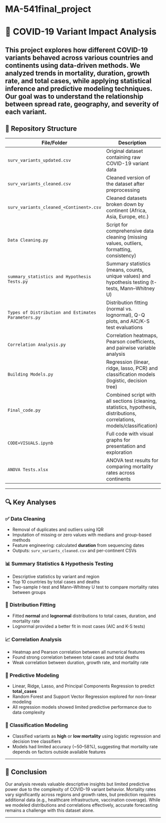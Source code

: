 # MA-541final_project
# 🧬 COVID-19 Variant Impact Analysis

This project explores how different COVID-19 variants behaved across various countries and continents using data-driven methods. We analyzed trends in **mortality**, **duration**, **growth rate**, and **total cases**, while applying statistical inference and predictive modeling techniques. Our goal was to understand the relationship between spread rate, geography, and severity of each variant.
---
## 📁 Repository Structure

| File/Folder | Description |
|-------------|-------------|
| `surv_variants_updated.csv` | Original dataset containing raw COVID-19 variant data |
| `surv_variants_cleaned.csv` | Cleaned version of the dataset after preprocessing |
| `surv_variants_cleaned_<Continent>.csv` | Cleaned datasets broken down by continent (Africa, Asia, Europe, etc.) |
| `Data Cleaning.py` | Script for comprehensive data cleaning (missing values, outliers, formatting, consistency) |
| `summary_statistics and Hypothesis Tests.py` | Summary statistics (means, counts, unique values) and hypothesis testing (t-tests, Mann–Whitney U) |
| `Types of Distribution and Estimates Parameters.py` | Distribution fitting (normal vs. lognormal), Q-Q plots, and AIC/K-S test evaluations |
| `Correlation Analysis.py` | Correlation heatmaps, Pearson coefficients, and pairwise variable analysis |
| `Building Models.py` | Regression (linear, ridge, lasso, PCR) and classification models (logistic, decision tree) |
| `Final_code.py` | Combined script with all sections (cleaning, statistics, hypothesis, distributions, correlations, models/classification) |
| `CODE+VISUALS.ipynb` |	Full code with visual graphs for presentation and exploration |
| `ANOVA Tests.xlsx` | ANOVA test results for comparing mortality rates across continents |
---
## 🔍 Key Analyses
### ✅ Data Cleaning
- Removal of duplicates and outliers using IQR
- Imputation of missing or zero values with medians and group-based methods
- Feature engineering: calculated **duration** from sequencing dates
- Outputs: `surv_variants_cleaned.csv` and per-continent CSVs

### 📊 Summary Statistics & Hypothesis Testing
- Descriptive statistics by variant and region
- Top 10 countries by total cases and deaths
- Two-sample *t*-test and Mann–Whitney U test to compare mortality rates between groups

### 🔁 Distribution Fitting
- Fitted **normal** and **lognormal** distributions to total cases, duration, and mortality rate
- Lognormal provided a better fit in most cases (AIC and K-S tests)

### 📈 Correlation Analysis
- Heatmap and Pearson correlation between all numerical features
- Found strong correlation between total cases and total deaths
- Weak correlation between duration, growth rate, and mortality rate

### 🔮 Predictive Modeling
- Linear, Ridge, Lasso, and Principal Components Regression to predict **total_cases**
- Random Forest and Support Vector Regression explored for non-linear modeling
- All regression models showed limited predictive performance due to data complexity

### 🧠 Classification Modeling
- Classified variants as **high** or **low mortality** using logistic regression and decision tree classifiers
- Models had limited accuracy (~50–58%), suggesting that mortality rate depends on factors outside available features
---
## 🧾 Conclusion
Our analysis reveals valuable descriptive insights but limited predictive power due to the complexity of COVID-19 variant behavior. Mortality rates vary significantly across regions and growth rates, but prediction requires additional data (e.g., healthcare infrastructure, vaccination coverage). While we modeled distributions and correlations effectively, accurate forecasting remains a challenge with this dataset alone.

---
